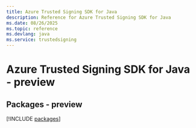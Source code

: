 ```yaml
---
title: Azure Trusted Signing SDK for Java
description: Reference for Azure Trusted Signing SDK for Java
ms.date: 08/26/2025
ms.topic: reference
ms.devlang: java
ms.service: trustedsigning
---
```

# Azure Trusted Signing SDK for Java - preview
## Packages - preview
[!INCLUDE [packages](trusted-signing-index.md)]